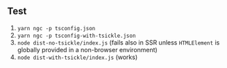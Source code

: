 ## Test

1) `yarn ngc -p tsconfig.json`
2) `yarn ngc -p tsconfig-with-tsickle.json`
3) `node dist-no-tsickle/index.js`
    (fails also in SSR unless `HTMLElement` is globally provided in a non-browser environment)
4) `node dist-with-tsickle/index.js` (works)